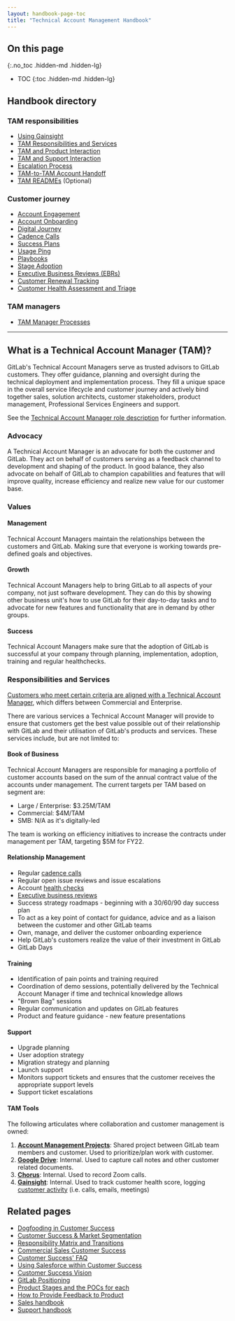 ```yaml
---
layout: handbook-page-toc
title: "Technical Account Management Handbook"
---
```


## On this page
{:.no_toc .hidden-md .hidden-lg}

- TOC
{:toc .hidden-md .hidden-lg}

## Handbook directory

### TAM responsibilities

- [Using Gainsight](/handbook/customer-success/tam/gainsight/)
- [TAM Responsibilities and Services](/handbook/customer-success/tam/services/)
- [TAM and Product Interaction](/handbook/customer-success/tam/product/)
- [TAM and Support Interaction](/handbook/customer-success/tam/support/)
- [Escalation Process](/handbook/customer-success/tam/escalations/)
- [TAM-to-TAM Account Handoff](/handbook/customer-success/tam/account-handoff/)
- [TAM READMEs](/handbook/customer-success/tam/readmes/) (Optional)

### Customer journey

- [Account Engagement](/handbook/customer-success/tam/engagement/)
- [Account Onboarding](/handbook/customer-success/tam/onboarding/)
- [Digital Journey](/handbook/customer-success/tam/digital-journey/)
- [Cadence Calls](/handbook/customer-success/tam/cadence-calls/)
- [Success Plans](/handbook/customer-success/tam/success-plans/)
- [Usage Ping](/handbook/customer-success/tam/usage-ping-faq/)
- [Playbooks](/handbook/customer-success/playbooks/)
- [Stage Adoption](/handbook/customer-success/tam/stage-adoption/)
- [Executive Business Reviews (EBRs)](/handbook/customer-success/tam/ebr/)
- [Customer Renewal Tracking](/handbook/customer-success/tam/renewals/)
- [Customer Health Assessment and Triage](/handbook/customer-success/tam/health-score-triage/)

### TAM managers

- [TAM Manager Processes](/handbook/customer-success/tam/tam-manager/)

---

## What is a Technical Account Manager (TAM)?

GitLab's Technical Account Managers serve as trusted advisors to GitLab customers. They offer guidance, planning and oversight during the technical deployment and implementation process. They fill a unique space in the overall service lifecycle and customer journey and actively bind together sales, solution architects, customer stakeholders, product management, Professional Services Engineers and support.

See the [Technical Account Manager role description](/job-families/sales/technical-account-manager/) for further information.

### Advocacy

A Technical Account Manager is an advocate for both the customer and GitLab. They act on behalf of customers serving as a feedback channel to development and shaping of the product. In good balance, they also advocate on behalf of GitLab to champion capabilities and features that will improve quality, increase efficiency and realize new value for our customer base.

### Values

#### Management

Technical Account Managers maintain the relationships between the customers and GitLab. Making sure that everyone is working towards pre-defined goals and objectives.

#### Growth

Technical Account Managers help to bring GitLab to all aspects of your company, not just software development. They can do this by showing other business unit's how to use GitLab for their day-to-day tasks and to advocate for new features and functionality that are in demand by other groups.

#### Success

Technical Account Managers make sure that the adoption of GitLab is successful at your company through planning, implementation, adoption, training and regular healthchecks.

### Responsibilities and Services

[Customers who meet certain criteria are aligned with a Technical Account Manager](/handbook/customer-success/tam/services/#responsibilities-and-services), which differs between Commercial and Enterprise.

There are various services a Technical Account Manager will provide to ensure that customers get the best value possible out of their relationship with GitLab and their utilisation of GitLab's products and services. These services include, but are not limited to:

#### Book of Business

Technical Account Managers are responsible for managing a portfolio of customer accounts based on the sum of the annual contract value of the accounts under management. The current targets per TAM based on segment are:
- Large / Enterprise: $3.25M/TAM
- Commercial: $4M/TAM
- SMB: N/A as it's digitally-led

The team is working on efficiency initiatives to increase the contracts under management per TAM, targeting $5M for FY22.

#### Relationship Management

- Regular [cadence calls](/handbook/customer-success/tam/cadence-calls)
- Regular open issue reviews and issue escalations
- Account [health checks](/handbook/customer-success/tam/health-score-triage/)
- [Executive business reviews](/handbook/customer-success/tam/ebr)
- Success strategy roadmaps - beginning with a 30/60/90 day success plan
- To act as a key point of contact for guidance, advice and as a liaison between the customer and other GitLab teams
- Own, manage, and deliver the customer onboarding experience
- Help GitLab's customers realize the value of their investment in GitLab
- GitLab Days

#### Training

- Identification of pain points and training required
- Coordination of demo sessions, potentially delivered by the Technical Account Manager if time and technical knowledge allows
- "Brown Bag" sessions
- Regular communication and updates on GitLab features
- Product and feature guidance - new feature presentations

#### Support

- Upgrade planning
- User adoption strategy
- Migration strategy and planning
- Launch support
- Monitors support tickets and ensures that the customer receives the appropriate support levels
- Support ticket escalations

#### TAM Tools
The following articulates where collaboration and customer management is owned: 
1. [**Account Management Projects**](https://gitlab.com/gitlab-com/account-management):  Shared project between GitLab team members and customer. Used to prioritize/plan work with customer. 
1. [**Google Drive**](https://drive.google.com/drive/u/0/folders/0B-ytP5bMib9Ta25aSi13Q25GY1U): Internal. Used to capture call notes and other customer related documents. 
1. [**Chorus**](https://about.gitlab.com/handbook/business-ops/tech-stack/#chorus): Internal. Used to record Zoom calls.
1. [**Gainsight**](https://gitlab.gainsightcloud.com/): Internal. Used to track customer health score, logging [customer activity](https://about.gitlab.com/handbook/customer-success/tam/gainsight/timeline/#activity-types) (i.e. calls, emails, meetings)

## Related pages

- [Dogfooding in Customer Success](/handbook/customer-success/#dogfooding/)
- [Customer Success & Market Segmentation](/handbook/customer-success/#customer-success--market-segmentation/)
- [Responsibility Matrix and Transitions](/handbook/customer-success/#responsibility-matrix-and-transitions/)
- [Commercial Sales Customer Success](/handbook/customer-success/comm-sales/)
- [Customer Success' FAQ](/handbook/customer-success/faq/)
- [Using Salesforce within Customer Success](/handbook/customer-success/using-salesforce-within-customer-success/)
- [Customer Success Vision](/handbook/customer-success/vision/)
- [GitLab Positioning](/handbook/positioning-faq/)
- [Product Stages and the POCs for each](/handbook/product/product-categories/#devops-stages/)
- [How to Provide Feedback to Product](/handbook/product/how-to-engage/#feedback-template/)
- [Sales handbook](/handbook/sales/)
- [Support handbook](/handbook/support/)
